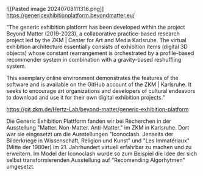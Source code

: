 ![[Pasted image 20240708111316.png]]
https://genericexhibitionplatform.beyondmatter.eu/

"The generic exhibition platform has been developed within the project Beyond Matter (2019-2023), a collaborative practice-based research project led by the ZKM | Center for Art and Media Karlsruhe. The virtual exhibition architecture essentially consists of exhibition items (digital 3D objects) whose constant rearrangement is orchestrated by a profile-based recommender system in combination with a gravity-based reshuffling system.

This exemplary online environment demonstrates the features of the software and is available on the GitHub account of the ZKM | Karlsruhe. It seeks to encourage art organizations and developers of cultural endeavors to download and use it for their own digital exhibition projects."

https://git.zkm.de/Hertz-Lab/beyond-matter/generic-exhibition-platform

Die Generic Exhibition Plattform fanden wir bei Recherchen in der Ausstellung
"Matter. Non-Matter. Anti-Matter." im ZKM in Karlsruhe. Dort war sie eingesetzt um die Ausstellungen "Iconoclash. Jenseits der Bilderkriege in Wissenschaft, Religion und Kunst" und "Les Immatériaux" (Mitte der 1980er) im 21. Jahrhundert virtuell erfahrbar zu machen und zu erweitern. Im Model der Iconoclash wurde so zum Beispiel die Idee der sich selbst transformierenden Ausstellung auf "Recomending Algorhytmen" umgesetzt.
